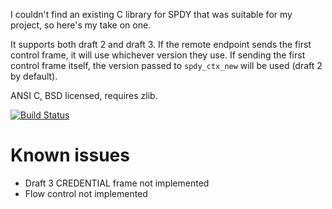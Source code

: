 
I couldn't find an existing C library for SPDY that was suitable for my project,
so here's my take on one.

It supports both draft 2 and draft 3.  If the remote endpoint sends the first
control frame, it will use whichever version they use.  If sending the first
control frame itself, the version passed to `spdy_ctx_new` will be used (draft
2 by default).

ANSI C, BSD licensed, requires zlib.

[![Build Status](https://secure.travis-ci.org/udp/spdy.png)](http://travis-ci.org/udp/spdy)

Known issues
============

* Draft 3 CREDENTIAL frame not implemented
* Flow control not implemented




